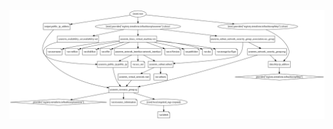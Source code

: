 ![Exercise  5 Diagram](https://github.com/eorochena/Introduction_to_Terraform/blob/main/images/exercise_5.svg)
